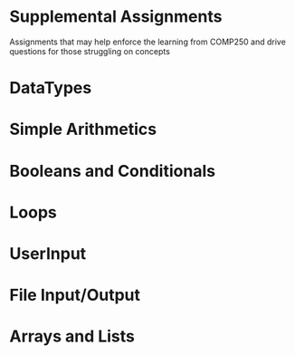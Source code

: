 # Supplemental Assignments
Assignments that may help enforce the learning from COMP250 and drive questions for those struggling on concepts

# DataTypes

# Simple Arithmetics

# Booleans and Conditionals

# Loops

# UserInput

# File Input/Output

# Arrays and Lists
